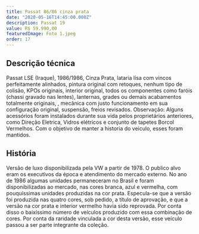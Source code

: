 ```yaml
---
title: Passat 86/86 cinza prata
date: "2020-05-16T14:45:00.000Z"
description: Passat 19
value: R$ 59.990,00
featuredImage: Foto 1.jpeg
order: 17
---
```


## Descrição técnica

Passat LSE (Iraque), 1986/1986, Cinza Prata, lataria lisa com vincos perfeitamente alinhados, pintura  original com retoques, nenhum tipo de colisão, KPOs originais, interior original, todos os componentes como faróis (chassi gravado nas lentes), lanternas, grades ou demais acabamentos totalmente originais, , mecânica com justo funcionamento em sua configuração original, suspensão, freios revisados.
Observação: Alguns acessórios foram instalados durante sua vida  pelos proprietários anteriores, como Direção Eletrica, Vidros elétricos e conjunto de tapetes Borcol Vermelhos. Com o objetivo de manter a historia do veiculo, esses foram mantidos.

## História

Versão de luxo disponibilizada pela VW a partir de 1978. O publico alvo eram os executivos da época e atendimento do mercado externo. No ano de 1986 algumas unidades permaneceram no Brasil e foram disponibilizadas ao mercado, nas cores branca, azul e vermelha, com pouquíssimas unidades produzidas na cor prata. Especula-se que a versão foi produzida nas quatro cores, sob pedido, a título de aprovação, e que a versão na cor prata e interior vermelho havia sido reprovada. Por conta disso o baixíssimo número de veículos produzido com essa combinação de cores. Por conta da raridade vinculada a cor desta versão, esse veículo passou a ser parte integrante da coleção.